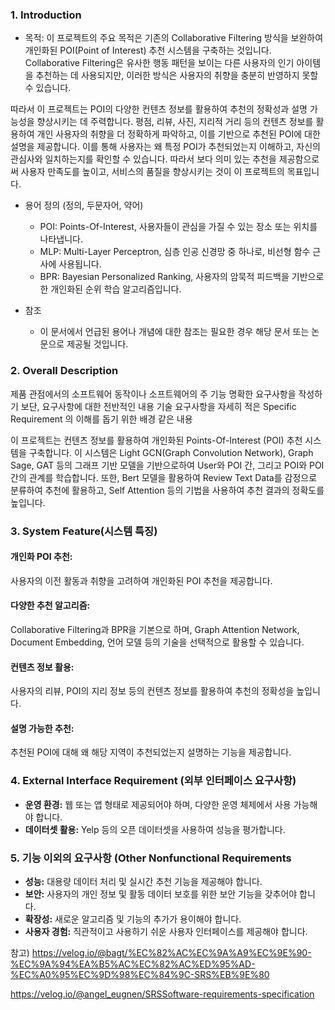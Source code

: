 ### 1. Introduction
- 목적: 이 프로젝트의 주요 목적은 기존의 Collaborative Filtering 방식을 보완하여 개인화된 POI(Point of Interest) 추천 시스템을 구축하는 것입니다. Collaborative Filtering은 유사한 행동 패턴을 보이는 다른 사용자의 인기 아이템을 추천하는 데 사용되지만, 이러한 방식은 사용자의 취향을 충분히 반영하지 못할 수 있습니다.

따라서 이 프로젝트는 POI의 다양한 컨텐츠 정보를 활용하여 추천의 정확성과 설명 가능성을 향상시키는 데 주력합니다. 평점, 리뷰, 사진, 지리적 거리 등의 컨텐츠 정보를 활용하여 개인 사용자의 취향을 더 정확하게 파악하고, 이를 기반으로 추천된 POI에 대한 설명을 제공합니다. 이를 통해 사용자는 왜 특정 POI가 추천되었는지 이해하고, 자신의 관심사와 일치하는지를 확인할 수 있습니다. 따라서 보다 의미 있는 추천을 제공함으로써 사용자 만족도를 높이고, 서비스의 품질을 향상시키는 것이 이 프로젝트의 목표입니다.

- 용어 정의 (정의, 두문자어, 약어)
	- POI: Points-Of-Interest, 사용자들이 관심을 가질 수 있는 장소 또는 위치를 나타냅니다.
	- MLP: Multi-Layer Perceptron, 심층 인공 신경망 중 하나로, 비선형 함수 근사에 사용됩니다.
	- BPR: Bayesian Personalized Ranking, 사용자의 암묵적 피드백을 기반으로한 개인화된 순위 학습 알고리즘입니다.

- 참조
	- 이 문서에서 언급된 용어나 개념에 대한 참조는 필요한 경우 해당 문서 또는 논문으로 제공될 것입니다.



### 2. Overall Description
제품 관점에서의 소프트웨어 동작이나 소프트웨어의 주 기능
명확한 요구사항을 작성하기 보단, 요구사항에 대한 전반적인 내용 기술 
요구사항을 자세히 적은 Specific Requirement 의 이해를 돕기 위한 배경 같은 내용

이 프로젝트는 컨텐츠 정보를 활용하여 개인화된 Points-Of-Interest (POI) 추천 시스템을 구축합니다. 이 시스템은 Light GCN(Graph Convolution Network), Graph Sage, GAT 등의 그래프 기반 모델을 기반으로하여 User와 POI 간, 그리고 POI와 POI 간의 관계를 학습합니다. 또한, Bert 모델을 활용하여 Review Text Data를 감정으로 분류하여 추천에 활용하고, Self Attention 등의 기법을 사용하여 추천 결과의 정확도를 높입니다.


### 3. System Feature(시스템 특징)
#### 개인화 POI 추천:
사용자의 이전 활동과 취향을 고려하여 개인화된 POI 추천을 제공합니다.

#### 다양한 추천 알고리즘: 
Collaborative Filtering과 BPR을 기본으로 하며, Graph Attention Network, Document Embedding, 언어 모델 등의 기술을 선택적으로 활용할 수 있습니다.

#### 컨텐츠 정보 활용: 
사용자의 리뷰, POI의 지리 정보 등의 컨텐츠 정보를 활용하여 추천의 정확성을 높입니다.

#### 설명 가능한 추천: 
추천된 POI에 대해 왜 해당 지역이 추천되었는지 설명하는 기능을 제공합니다.




### 4. External Interface Requirement (외부 인터페이스 요구사항)
- **운영 환경:** 웹 또는 앱 형태로 제공되어야 하며, 다양한 운영 체제에서 사용 가능해야 합니다.
- **데이터셋 활용:** Yelp 등의 오픈 데이터셋을 사용하여 성능을 평가합니다.


### 5. 기능 이외의 요구사항 (Other Nonfunctional Requirements
- **성능:** 대용량 데이터 처리 및 실시간 추천 기능을 제공해야 합니다.
- **보안:** 사용자의 개인 정보 및 활동 데이터 보호를 위한 보안 기능을 갖추어야 합니다.
- **확장성:** 새로운 알고리즘 및 기능의 추가가 용이해야 합니다.
- **사용자 경험:** 직관적이고 사용하기 쉬운 사용자 인터페이스를 제공해야 합니다.







참고)
https://velog.io/@bagt/%EC%82%AC%EC%9A%A9%EC%9E%90-%EC%9A%94%EA%B5%AC%EC%82%AC%ED%95%AD-%EC%A0%95%EC%9D%98%EC%84%9C-SRS%EB%9E%80

https://velog.io/@angel_eugnen/SRSSoftware-requirements-specification

